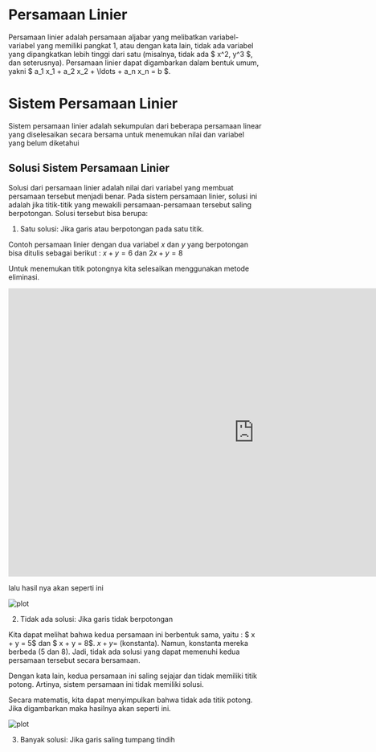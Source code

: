 # Persamaan Linier
Persamaan linier adalah persamaan aljabar yang melibatkan variabel-variabel yang memiliki pangkat 1, atau dengan kata lain, tidak ada variabel yang dipangkatkan lebih tinggi dari satu (misalnya, tidak ada $ x^2, y^3 $, dan seterusnya). Persamaan linier dapat digambarkan dalam bentuk umum, yakni $ a_1 x_1 + a_2 x_2 + \ldots + a_n x_n = b $.

# Sistem Persamaan Linier

Sistem persamaan linier adalah sekumpulan dari beberapa persamaan linear yang diselesaikan secara bersama untuk menemukan nilai dan variabel yang belum diketahui

## Solusi Sistem Persamaan Linier
Solusi dari persamaan linier adalah nilai dari variabel yang membuat persamaan tersebut menjadi benar. Pada sistem persamaan linier, solusi ini adalah jika titik-titik yang mewakili persamaan-persamaan tersebut saling berpotongan. Solusi tersebut bisa berupa:

1. Satu solusi: Jika garis atau berpotongan pada satu titik.


Contoh persamaan linier dengan dua variabel $x$ dan $y$ yang berpotongan bisa ditulis sebagai berikut : $x + y = 6$ dan $2x + y = 8$

Untuk menemukan titik potongnya kita selesaikan menggunakan metode eliminasi.

<iframe scrolling="no" title="Simultaneous Equations:Elimination" src="https://www.geogebra.org/material/iframe/id/MXa3HKy3/width/977/height/574/border/888888/sfsb/true/smb/false/stb/false/stbh/false/ai/false/asb/false/sri/true/rc/false/ld/false/sdz/true/ctl/false" width="977px" height="574px" style="border:0px;"> </iframe>

lalu hasil nya akan seperti ini

![plot](1solusi.png) 

2. Tidak ada solusi: Jika garis tidak berpotongan

Kita dapat melihat bahwa kedua persamaan ini berbentuk sama, yaitu :
$ x + y = 5$ dan $ x + y = 8$.
$x + y =$ (konstanta). Namun, konstanta mereka berbeda (5 dan 8). Jadi, tidak ada solusi yang dapat memenuhi kedua persamaan tersebut secara bersamaan.

Dengan kata lain, kedua persamaan ini saling sejajar dan tidak memiliki titik potong. Artinya, sistem persamaan ini tidak memiliki solusi.

Secara matematis, kita dapat menyimpulkan bahwa tidak ada titik potong. Jika digambarkan maka hasilnya akan seperti ini.

![plot](2solusi.png) 

3. Banyak solusi: Jika garis saling tumpang tindih

